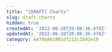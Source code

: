 ```yaml
---
title: "[DRAFT] Charts"
slug: draft-charts
hidden: true
createdAt: '2022-06-28T20:08:36.470Z'
updatedAt: '2022-06-28T20:08:36.470Z'
category: 6478b861991df212c2b92e19
---
```

